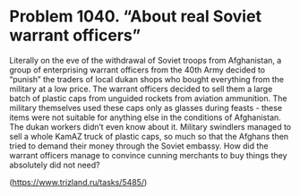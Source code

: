 # Problem 1040. “About real Soviet warrant officers”

Literally on the eve of the withdrawal of Soviet troops from Afghanistan, a group of enterprising warrant officers from the 40th Army decided to “punish” the traders of local dukan shops who bought everything from the military at a low price. The warrant officers decided to sell them a large batch of plastic caps from unguided rockets from aviation ammunition. The military themselves used these caps only as glasses during feasts - these items were not suitable for anything else in the conditions of Afghanistan. The dukan workers didn’t even know about it. Military swindlers managed to sell a whole KamAZ truck of plastic caps, so much so that the Afghans then tried to demand their money through the Soviet embassy. How did the warrant officers manage to convince cunning merchants to buy things they absolutely did not need?

(https://www.trizland.ru/tasks/5485/)